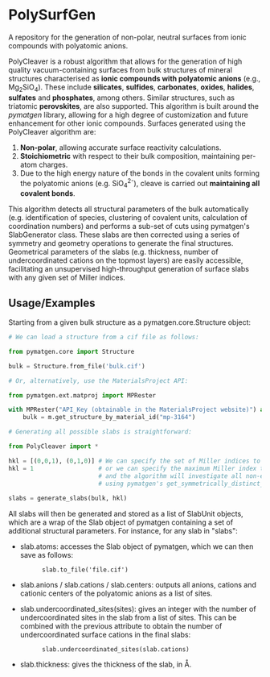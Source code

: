 # PolySurfGen

A repository for the generation of non-polar, neutral surfaces from ionic compounds with polyatomic anions.

PolyCleaver is a robust algorithm that allows for the generation of high quality vacuum-containing surfaces from bulk structures of mineral structures characterised as **ionic compounds with polyatomic anions** (e.g., Mg<sub>2</sub>SiO<sub>4</sub>). These include **silicates**, **sulfides**, **carbonates**, **oxides**, **halides**, **sulfates** and **phosphates**, among others. Similar structures, such as triatomic **perovskites**, are also supported. This algorithm is built around the *pymatgen* library, allowing for a high degree of customization and future enhancement for other ionic compounds. Surfaces generated using the PolyCleaver algorithm are:

1. **Non-polar**, allowing accurate surface reactivity calculations.
2. **Stoichiometric** with respect to their bulk composition, maintaining per-atom charges.
3. Due to the high energy nature of the bonds in the covalent units forming the polyatomic anions (e.g. SiO<sub>4</sub><sup>2-</sup>), cleave is carried out **maintaining all covalent bonds**. 

This algorithm detects all structural parameters of the bulk automatically (e.g. identification of species, clustering of covalent units, calculation of coordination numbers) and performs a sub-set of cuts using pymatgen's SlabGenerator class. These slabs are then corrected using a series of symmetry and geometry operations to generate the final structures. Geometrical parameters of the slabs (e.g. thickness, number of undercoordinated cations on the topmost layers) are easily accessible, facilitating an unsupervised high-throughput generation of surface slabs with any given set of Miller indices.


## Usage/Examples

Starting from a given bulk structure as a pymatgen.core.Structure object:

```python
# We can load a structure from a cif file as follows:

from pymatgen.core import Structure

bulk = Structure.from_file('bulk.cif')

# Or, alternatively, use the MaterialsProject API:

from pymatgen.ext.matproj import MPRester

with MPRester("API_Key (obtainable in the MaterialsProject website)") as m:
    bulk = m.get_structure_by_material_id("mp-3164")

# Generating all possible slabs is straightforward:

from PolyCleaver import *

hkl = [(0,0,1), (0,1,0)] # We can specify the set of Miller indices to generate the surfaces,
hkl = 1                  # or we can specify the maximum Miller index that we want to analyse, 
                         # and the algorithm will investigate all non-equivalent Miller indices
                         # using pymatgen's get_symmetrically_distinct_miller_indices function.
                           
slabs = generate_slabs(bulk, hkl)
```

All slabs will then be generated and stored as a list of SlabUnit objects, which are a wrap of the Slab object of pymatgen containing a set of additional structural parameters. For instance, for any slab in "slabs":

- slab.atoms: accesses the Slab object of pymatgen, which we can then save as follows:

            slab.to_file('file.cif')

- slab.anions / slab.cations / slab.centers: outputs all anions, cations and cationic centers of the polyatomic anions as a list of sites.

- slab.undercoordinated_sites(sites): gives an integer with the number of undercoordinated sites in the slab from a list of sites. This can be combined   with the previous attribute to obtain the number of undercoordinated surface cations in the final slabs:

            slab.undercoordinated_sites(slab.cations)

- slab.thickness: gives the thickness of the slab, in Å.

